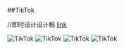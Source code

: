 ##TikTok

//即时设计设计稿
[link](https://js.design/f/M4luP0)

![TikTok](README.assets/img.png)
![TikTok](README.assets/img2.png)
![TikTok](README.assets/img3.png)
![TikTok](README.assets/img4.png)

